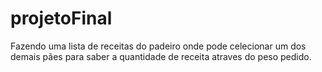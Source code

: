 # projetoFinal
Fazendo uma lista de receitas do padeiro onde pode celecionar um dos demais pães para saber a quantidade de receita atraves do peso pedido.
